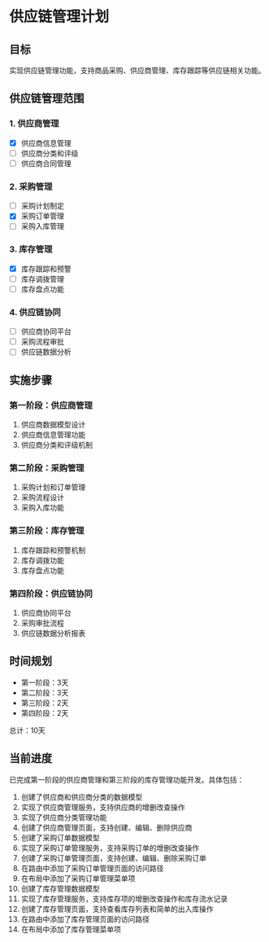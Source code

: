 # 供应链管理计划

## 目标
实现供应链管理功能，支持商品采购、供应商管理、库存跟踪等供应链相关功能。

## 供应链管理范围

### 1. 供应商管理
- [x] 供应商信息管理
- [ ] 供应商分类和评级
- [ ] 供应商合同管理

### 2. 采购管理
- [ ] 采购计划制定
- [x] 采购订单管理
- [ ] 采购入库管理

### 3. 库存管理
- [x] 库存跟踪和预警
- [ ] 库存调拨管理
- [ ] 库存盘点功能

### 4. 供应链协同
- [ ] 供应商协同平台
- [ ] 采购流程审批
- [ ] 供应链数据分析

## 实施步骤

### 第一阶段：供应商管理
1. 供应商数据模型设计
2. 供应商信息管理功能
3. 供应商分类和评级机制

### 第二阶段：采购管理
1. 采购计划和订单管理
2. 采购流程设计
3. 采购入库功能

### 第三阶段：库存管理
1. 库存跟踪和预警机制
2. 库存调拨功能
3. 库存盘点功能

### 第四阶段：供应链协同
1. 供应商协同平台
2. 采购审批流程
3. 供应链数据分析报表

## 时间规划
- 第一阶段：3天
- 第二阶段：3天
- 第三阶段：2天
- 第四阶段：2天

总计：10天

## 当前进度
已完成第一阶段的供应商管理和第三阶段的库存管理功能开发。具体包括：
1. 创建了供应商和供应商分类的数据模型
2. 实现了供应商管理服务，支持供应商的增删改查操作
3. 实现了供应商分类管理功能
4. 创建了供应商管理页面，支持创建、编辑、删除供应商
5. 创建了采购订单数据模型
6. 实现了采购订单管理服务，支持采购订单的增删改查操作
7. 创建了采购订单管理页面，支持创建、编辑、删除采购订单
8. 在路由中添加了采购订单管理页面的访问路径
9. 在布局中添加了采购订单管理菜单项
10. 创建了库存管理数据模型
11. 实现了库存管理服务，支持库存项的增删改查操作和库存流水记录
12. 创建了库存管理页面，支持查看库存列表和简单的出入库操作
13. 在路由中添加了库存管理页面的访问路径
14. 在布局中添加了库存管理菜单项